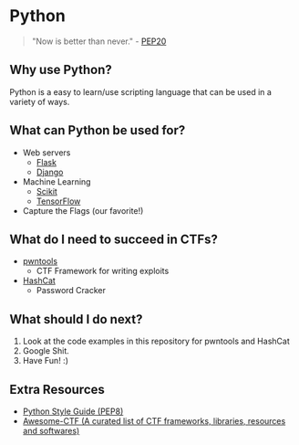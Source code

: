 # Python
> "Now is better than never." - [PEP20](https://www.python.org/dev/peps/pep-0020/)

## Why use Python?
Python is a easy to learn/use scripting language that can be used in a variety of ways.

## What can Python be used for?
* Web servers
  * [Flask](http://flask.pocoo.org/)
  * [Django](https://www.djangoproject.com/)
* Machine Learning
  * [Scikit](http://scikit-learn.org/stable/)
  * [TensorFlow](https://www.tensorflow.org/)
* Capture the Flags (our favorite!)
## What do I need to succeed in CTFs?
* [pwntools](http://pwntools.com)
  * CTF Framework for writing exploits
* [HashCat](https://hashcat.net/hashcat/)
  * Password Cracker  
## What should I do next?
  1) Look at the code examples in this repository for pwntools and HashCat
  2) Google Shit.
  3) Have Fun! :)
## Extra Resources
* [Python Style Guide (PEP8)](https://www.python.org/dev/peps/pep-0008/)
* [Awesome-CTF (A curated list of CTF frameworks, libraries, resources and softwares)](https://github.com/apsdehal/awesome-ctf)









